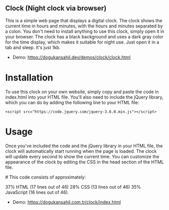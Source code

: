 ## Clock (Night clock via browser)
This is a simple web page that displays a digital clock. The clock shows the current time in hours and minutes, with the hours and minutes separated by a colon.
You don't need to install anything to use this clock, simply open it in your browser. The clock has a black background and uses a dark gray color for the time display, which makes it suitable for night use. Just open it in a tab and sleep. It's just 1kb.
* Demo: https://dogukansahil.dev/demos/clock/clock.html

# Installation
To use this clock on your own website, simply copy and paste the code in index.html into your HTML file. You'll also need to include the jQuery library, which you can do by adding the following line to your HTML file:

```
<script src="https://code.jquery.com/jquery-3.6.0.min.js"></script>
```

# Usage
Once you've included the code and the jQuery library in your HTML file, the clock will automatically start running when the page is loaded. The clock will update every second to show the current time.
You can customize the appearance of the clock by editing the CSS in the head section of the HTML file.

# This code consists of approximately:

37% HTML (17 lines out of 46)
28% CSS (13 lines out of 46)
35% JavaScript (16 lines out of 46).

* Demo: https://dogukansahil.com.tr/clock/index.html
